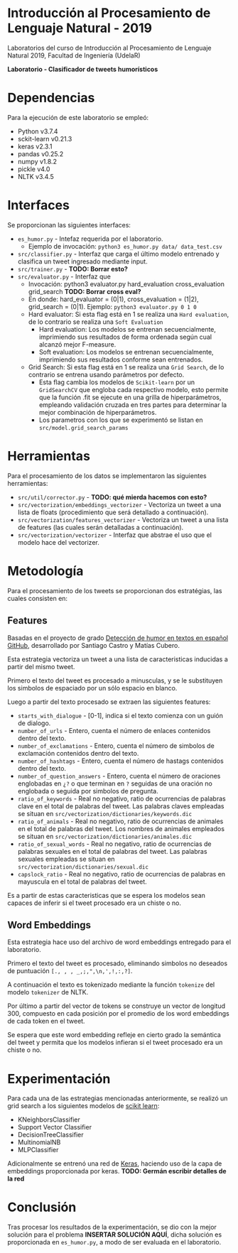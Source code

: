 # Introducción al Procesamiento de Lenguaje Natural - 2019
Laboratorios del curso de Introducción al Procesamiento de Lenguaje Natural 2019, Facultad de Ingeniería (UdelaR)

**Laboratorio - Clasificador de tweets humorísticos**

# Dependencias
Para la ejecución de este laboratorio se empleó:
- Python v3.7.4
- sckit-learn v0.21.3
- keras v2.3.1
- pandas v0.25.2
- numpy v1.8.2
- pickle v4.0
- NLTK v3.4.5

# Interfaces
Se proporcionan las siguientes interfaces:
- `es_humor.py` - Intefaz requerida por el laboratorio.
  - Ejemplo de invocación: `python3 es_humor.py data/ data_test.csv`
- `src/classifier.py` - Interfaz que carga el último modelo entrenado y clasifica un tweet ingresado mediante input.
- `src/trainer.py` - **TODO: Borrar esto?**
- `src/evaluator.py` - Interfaz que 
  - Invocación: python3 evaluator.py hard_evaluation cross_evaluation grid_search **TODO: Borrar cross eval?**
  - En donde: hard_evaluator = (0|1), cross_evaluation = (1|2), grid_search = (0|1). Ejemplo: `python3 evaluator.py 0 1 0`
  - Hard evaluator: Si esta flag está en 1 se realiza una `Hard evaluation`, de lo contrario se realiza una `Soft Evaluation`
    - Hard evaluation: Los modelos se entrenan secuencialmente, imprimiendo sus resultados de forma ordenada según cual alcanzó mejor F-measure.
    - Soft evaluation: Los modelos se entrenan secuencialmente, imprimiendo sus resultados conforme sean entrenados.
  - Grid Search: Si esta flag está en 1 se realiza una `Grid Search`, de lo contrario se entrena usando parámetros por defecto.
    - Esta flag cambia los modelos de `Scikit-learn` por un `GridSearchCV` que engloba cada respectivo modelo, esto permite que la función .fit se ejecute en una grilla de hiperparámetros, empleando validación cruzada en tres partes para determinar la mejor combinación de hiperparámetros.
    - Los parametros con los que se experimentó se listan en `src/model.grid_search_params`

# Herramientas
Para el procesamiento de los datos se implementaron las siguientes herramientas:
- `src/util/corrector.py` - **TODO: qué mierda hacemos con esto?**
- `src/vectorization/embeddings_vectorizer` - Vectoriza un tweet a una lista de floats (procedimiento que será detallado a continuación).
- `src/vectorization/features_vectorizer` - Vectoriza un tweet a una lista de features (las cuales serán detalladas a continuación).
- `src/vectorization/vectorizer` - Interfaz que abstrae el uso que el modelo hace del vectorizer.

# Metodología
Para el procesamiento de los tweets se proporcionan dos estratégias, las cuales consisten en:

## Features
Basadas en el proyecto de grado [Detección de humor en textos en español](https://www.fing.edu.uy/inco/grupos/pln/prygrado/Informepghumor.pdf) [GitHub](https://github.com/pln-fing-udelar/pghumor), desarrollado por Santiago Castro y Matías Cubero.

Esta estrategia vectoriza un tweet a una lista de caracteristicas inducidas a partir del mismo tweet.

Primero el texto del tweet es procesado a minusculas, y se le substituyen los simbolos de espaciado por un sólo espacio en blanco.

Luego a partir del texto procesado se extraen las siguientes features:
- `starts_with_dialogue` - [0-1], indica si el texto comienza con un guión de dialogo.
- `number_of_urls` - Entero, cuenta el número de enlaces contenidos dentro del texto.
- `number_of_exclamations` - Entero, cuenta el número de simbolos de exclamación contenidos dentro del texto.
- `number_of_hashtags` - Entero, cuenta el número de hastags contenidos dentro del texto.
- `number_of_question_answers` - Entero, cuenta el número de oraciones englobadas en `¿?` o que terminan en `?` seguidas de una oración no englobada o seguida por simbolos de pregunta.
- `ratio_of_keywords` - Real no negativo, ratio de ocurrencias de palabras clave en el total de palabras del tweet. Las palabras claves empleadas se situan en `src/vectorization/dictionaries/keywords.dic`
- `ratio_of_animals` - Real no negativo, ratio de ocurrencias de animales en el total de palabras del tweet. Los nombres de animales empleados se situan en `src/vectorization/dictionaries/animales.dic`
- `ratio_of_sexual_words` - Real no negativo, ratio de ocurrencias de palabras sexuales en el total de palabras del tweet. Las palabras sexuales empleadas se situan en `src/vectorization/dictionaries/sexual.dic`
- `capslock_ratio` - Real no negativo, ratio de ocurrencias de palabras en mayuscula en el total de palabras del tweet.

Es a partir de estas caracteristicas que se espera los modelos sean capaces de inferir si el tweet procesado era un chiste o no.

## Word Embeddings
Esta estrategia hace uso del archivo de word embeddings entregado para el laboratorio.

Primero el texto del tweet es procesado, eliminando simbolos no deseados de puntuación `[., , , _,;,",\n,',!,:,?]`.

A continuación el texto es tokenizado mediante la función `tokenize` del modelo `tokenizer` de NLTK.

Por último a partir del vector de tokens se construye un vector de longitud 300, compuesto en cada posición por el promedio de los word embeddings de cada token en el tweet.

Se espera que este word embedding refleje en cierto grado la semántica del tweet y permita que los modelos infieran si el tweet procesado era un chiste o no.

# Experimentación
Para cada una de las estrategias mencionadas anteriormente, se realizó un grid search a los siguientes modelos de [scikit learn](https://scikit-learn.org/):
- KNeighborsClassifier
- Support Vector Classifier
- DecisionTreeClassifier 
- MultinomialNB 
- MLPClassifier

Adicionalmente se entrenó una red de [Keras](https://keras.io/), haciendo uso de la capa de embeddings proporcionada por keras.
**TODO: Germán escribir detalles de la red**

# Conclusión
Tras procesar los resultados de la experimentación, se dio con la mejor solución para el problema **INSERTAR SOLUCIÓN AQUÍ**, dicha solución es proporcionada en `es_humor.py`, a modo de ser evaluada en el laboratorio.